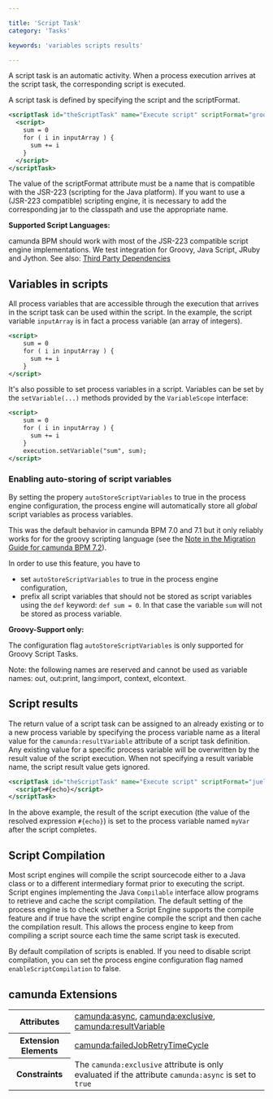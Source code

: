 ```yaml
---

title: 'Script Task'
category: 'Tasks'

keywords: 'variables scripts results'

---
```


A script task is an automatic activity. When a process execution arrives at the script task, the corresponding script is executed.

<div data-bpmn-symbol="scripttask" data-bpmn-symbol-name="Script Task"></div>

A script task is defined by specifying the script and the scriptFormat.

```xml
<scriptTask id="theScriptTask" name="Execute script" scriptFormat="groovy">
  <script>
    sum = 0
    for ( i in inputArray ) {
      sum += i
    }
  </script>
</scriptTask>
```

The value of the scriptFormat attribute must be a name that is compatible with the JSR-223 (scripting for the Java platform). If you want to use a (JSR-223 compatible) scripting engine, it is necessary to add the corresponding jar to the classpath and use the appropriate name.

<div class="alert alert-info">
  <strong>Supported Script Languages:</strong>
  <p>
    camunda BPM should work with most of the JSR-223 compatible script engine implementations. 
    We test integration for Groovy, Java Script, JRuby and Jython. See also: <a href="ref:/guides/user-guide/#introduction-third-party-libraries-process-engine">Third Party Dependencies</a>
  </p>
</div>

## Variables in scripts

All process variables that are accessible through the execution that arrives in
the script task can be used within the script. In the example, the script
variable `inputArray` is in fact a process variable (an array of integers).

```xml
<script>
    sum = 0
    for ( i in inputArray ) {
      sum += i
    }
</script>
```

It's also possible to set process variables in a script. Variables can be set by the 
`setVariable(...)` methods provided by the `VariableScope` interface: 


```xml
<script>
    sum = 0
    for ( i in inputArray ) {
      sum += i
    }
    execution.setVariable("sum", sum);
</script>
```

### Enabling auto-storing of script variables

By setting the propery `autoStoreScriptVariables` to true in the process engine
configuration, the process engine will automatically store all _global_ script
variables as process variables.
 
This was the default behavior in camunda BPM 7.0 and 7.1 but it only reliably works for
for the groovy scripting language 
(see the [Note in the Migration Guide for camunda BPM 7.2](ref:/guides/migration-guide/#migrate-from-camunda-bpm-71-to-72-migrate-process-engine-configuration-set-autostorescriptvariables)).

In order to use this feature, you have to 

* set `autoStoreScriptVariables` to true in the process engine configuration,
* prefix all script variables that should not be stored as script variables using the `def`
  keyword: `def sum = 0`. In that case the variable `sum` will not
  be stored as process variable.


<div class="alert alert-info">
  <strong>Groovy-Support only:</strong>
  <p>
    The configuration flag <code>autoStoreScriptVariables</code> is only supported for Groovy Script Tasks.
  </p>
</div>

Note: the following names are reserved and cannot be used as variable names: out, out:print, lang:import, context, elcontext.

## Script results

The return value of a script task can be assigned to an already existing or to a new process variable by specifying the process variable name as a literal value for the `camunda:resultVariable` attribute of a script task definition. Any existing value for a specific process variable will be overwritten by the result value of the script execution. When not specifying a result variable name, the script result value gets ignored.

```xml
<scriptTask id="theScriptTask" name="Execute script" scriptFormat="juel" camunda:resultVariable="myVar">
  <script>#{echo}</script>
</scriptTask>
```

In the above example, the result of the script execution (the value of the resolved expression `#{echo}`) is set to the process variable named `myVar` after the script completes.

## Script Compilation

Most script engines will compile the script sourcecode either to a Java class
or to a different intermediary format prior to executing the script. Script
engines implementing the Java `Compilable` interface allow programs to retrieve
and cache the script compilation. The default setting of the process engine is
to check whether a Script Engine supports the compile feature and if true have
the script engine compile the script and then cache the compilation result.
This allows the process engine to keep from compiling a script source each time
the same script task is executed. 

By default compilation of scripts is enabled. If you need to disable script
compilation, you can set the process engine configuration flag named
`enableScriptCompilation` to false.

## camunda Extensions

<table class="table table-striped">
  <tr>
    <th>Attributes</th>
    <td>
      <a href="ref:#custom-extensions-camunda-extension-attributes-camundaasync">camunda:async</a>,
      <a href="ref:#custom-extensions-camunda-extension-attributes-camundaexclusive">camunda:exclusive</a>,
      <a href="ref:#custom-extensions-camunda-extension-attributes-camundaresultvariable">camunda:resultVariable</a>
    </td>
  </tr>
  <tr>
    <th>Extension Elements</th>
    <td>
      <a href="ref:#custom-extensions-camunda-extension-elements-camundafailedjobretrytimecycle">camunda:failedJobRetryTimeCycle</a>
    </td>
  </tr>
  <tr>
    <th>Constraints</th>
    <td>
      The <code>camunda:exclusive</code> attribute is only evaluated if the attribute
      <code>camunda:async</code> is set to <code>true</code>
    </td>
  </tr>
</table>

